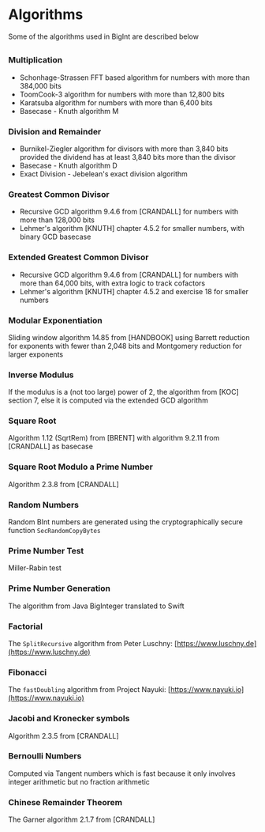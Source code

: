 # Algorithms

Some of the algorithms used in BigInt are described below

## 

### Multiplication
* Schonhage-Strassen FFT based algorithm for numbers with more than 384,000 bits
* ToomCook-3 algorithm for numbers with more than 12,800 bits
* Karatsuba algorithm for numbers with more than 6,400 bits
* Basecase - Knuth algorithm M

### Division and Remainder
* Burnikel-Ziegler algorithm for divisors with more than 3,840 bits provided the dividend has at least 3,840 bits more than the divisor
* Basecase - Knuth algorithm D
* Exact Division - Jebelean's exact division algorithm

### Greatest Common Divisor
* Recursive GCD algorithm 9.4.6 from [CRANDALL] for numbers with more than 128,000 bits
* Lehmer's algorithm [KNUTH] chapter 4.5.2 for smaller numbers, with binary GCD basecase

### Extended Greatest Common Divisor
* Recursive GCD algorithm 9.4.6 from [CRANDALL] for numbers with more than 64,000 bits, with extra logic to track cofactors
* Lehmer's algorithm [KNUTH] chapter 4.5.2 and exercise 18 for smaller numbers

### Modular Exponentiation
Sliding window algorithm 14.85 from [HANDBOOK] using Barrett reduction for exponents with fewer than 2,048 bits
and Montgomery reduction for larger exponents

### Inverse Modulus
If the modulus is a (not too large) power of 2, the algorithm from [KOC] section 7,
else it is computed via the extended GCD algorithm

### Square Root
Algorithm 1.12 (SqrtRem) from [BRENT] with algorithm 9.2.11 from [CRANDALL] as basecase

### Square Root Modulo a Prime Number
Algorithm 2.3.8 from [CRANDALL]

### Random Numbers
Random BInt numbers are generated using the cryptographically secure function `SecRandomCopyBytes`

### Prime Number Test
Miller-Rabin test

### Prime Number Generation
The algorithm from Java BigInteger translated to Swift

### Factorial
The `SplitRecursive` algorithm from Peter Luschny: [https://www.luschny.de](https://www.luschny.de)

### Fibonacci
The `fastDoubling` algorithm from Project Nayuki: [https://www.nayuki.io](https://www.nayuki.io)

### Jacobi and Kronecker symbols
Algorithm 2.3.5 from [CRANDALL]

### Bernoulli Numbers
Computed via Tangent numbers which is fast because it only involves integer arithmetic
but no fraction arithmetic

### Chinese Remainder Theorem
The Garner algorithm 2.1.7 from [CRANDALL]
